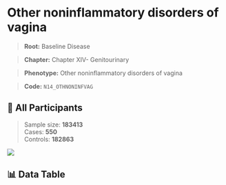 # Other noninflammatory disorders of vagina

> **Root:** Baseline Disease  

> **Chapter:** Chapter XIV- Genitourinary  

> **Phenotype:** Other noninflammatory disorders of vagina  

> **Code:** `N14_OTHNONINFVAG`

## 🧪 All Participants  
> Sample size: **183413**  
> Cases: **550**  
> Controls: **182863**
<img src="/Sensitive/Figures/ALL/Baseline/N14_OTHNONINFVAG.png"/>

## 📊 Data Table
<CsvTableMRF src="/Sensitive/Data/ALL/Baseline/LG_N14_OTHNONINFVAG.csv"/>

